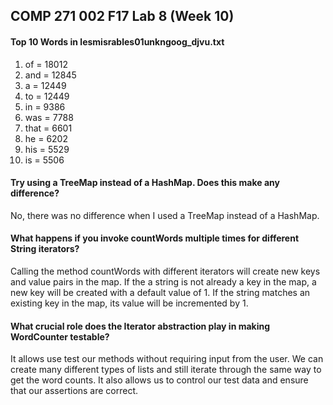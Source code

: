 ## COMP 271 002 F17 Lab 8 (Week 10)

#### Top 10 Words in lesmisrables01unkngoog_djvu.txt

1. of = 18012
2. and = 12845
3. a = 12449
4. to = 12449
5. in = 9386
6. was = 7788
7. that = 6601
8. he = 6202
9. his = 5529
10. is = 5506

#### Try using a TreeMap instead of a HashMap. Does this make any difference?
No, there was no difference when I used a TreeMap instead of a HashMap.

#### What happens if you invoke countWords multiple times for different String iterators?

Calling the method countWords with different iterators will create new keys and value pairs in the map. If the a string is not already a key in the map, a new key will be created with a default value of 1. If the string matches an existing key in the map, its value will be incremented by 1.

#### What crucial role does the Iterator abstraction play in making WordCounter testable?

It allows use test our methods without requiring input from the user. We can create many different types of lists and still iterate through the same way to get the word counts. It also allows us to control our test data and ensure that our assertions are correct.